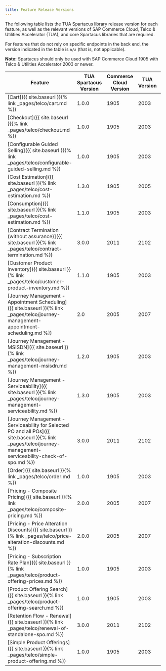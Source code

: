 ```yaml
---
title: Feature Release Versions
---
```


The following table lists the TUA Spartacus library release version for each feature, as well as the relevant versions of SAP Commerce Cloud, Telco & Utilities Accelerator (TUA), and core Spartacus libraries that are required.

For features that do not rely on specific endpoints in the back end, the version indicated in the table is `n/a` (that is, not applicable).

**Note:** Spartacus should only be used with SAP Commerce Cloud 1905 with Telco & Utilities Accelerator 2003 or newer.

| Feature | TUA Spartacus Version | Commerce Cloud Version | TUA Version | Spartacus Version |
|---|---|---|---|---|
| [Cart]({{ site.baseurl }}{% link _pages/telco/cart.md %}) | 1.0.0 | 1905 | 2003 | 1.x, 2.0 |
| [Checkout]({{ site.baseurl }}{% link _pages/telco/checkout.md %}) | 1.0.0 | 1905 | 2003 | 1.x, 2.0 |
| [Configurable Guided Selling]({{ site.baseurl }}{% link _pages/telco/configurable-guided-selling.md %}) | 1.0.0 | 1905 | 2003 | 1.x, 2.0 |
| [Cost Estimation]({{ site.baseurl }}{% link _pages/telco/cost-estimation.md %}) | 1.3.0 | 1905 | 2005 | 1.x, 2.0 |
| [Consumption]({{ site.baseurl }}{% link _pages/telco/cost-estimation.md %}) | 1.1.0 | 1905 | 2003 | 1.x, 2.0 |
| [Contract Termination (without assurance)]({{ site.baseurl }}{% link _pages/telco/contract-termination.md %}) | 3.0.0 | 2011 | 2102 | 3.x |
| [Customer Product Inventory]({{ site.baseurl }}{% link _pages/telco/customer-product-inventory.md %}) | 1.1.0 | 1905 | 2003 | 1.x, 2.0 |
| [Journey Management - Appointment Scheduling]({{ site.baseurl }}{% link _pages/telco/journey-management-appointment-scheduling.md %}) | 2.0 | 2005 | 2007 | 2.X, 2.0 |
| [Journey Management - MSISDN]({{ site.baseurl }}{% link _pages/telco/journey-management-msisdn.md %}) | 1.2.0 | 1905 | 2003 | 1.x, 2.0 |
| [Journey Management - Serviceability]({{ site.baseurl }}{% link _pages/telco/journey-management-serviceability.md %}) | 1.3.0 | 1905 | 2003 | 1.x, 2.0 |
| [Journey Management - Serviceability for Selected PO and all POs]({{ site.baseurl }}{% link _pages/telco/journey-management-serviceability-check-of-spo.md %}) | 3.0.0 | 2011 | 2102 | 3.0 |
| [Order]({{ site.baseurl }}{% link _pages/telco/order.md %}) | 1.0.0 | 1905 | 2003 | 1.x, 2.0 |
| [Pricing - Composite Pricing]({{ site.baseurl }}{% link _pages/telco/composite-pricing.md %}) | 2.0.0 | 2005 | 2007 | 2.x |
| [Pricing - Price Alteration Discounts]({{ site.baseurl }}{% link _pages/telco/price-alteration-discounts.md %}) | 2.0.0 | 2005 | 2007 | 2.x |
| [Pricing - Subscription Rate Plan]({{ site.baseurl }}{% link _pages/telco/product-offering-prices.md %}) | 1.0.0 | 1905 | 2003 | 1.x |
| [Product Offering Search]({{ site.baseurl }}{% link _pages/telco/product-offering-search.md %}) | 1.0.0 | 1905 | 2003 | 3.x |
| [Retention Flow - Renewal]({{ site.baseurl }}{% link _pages/telco/renewal-of-standalone-spo.md %}) | 3.0.0 | 2011 | 2102 | 1.x, 2.0 |
| [Simple Product Offerings]({{ site.baseurl }}{% link _pages/telco/simple-product-offering.md %}) | 1.0.0 | 1905 | 2003 | 1.x, 2.0 |
